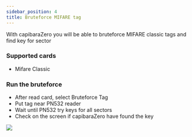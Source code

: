 ```yaml
---
sidebar_position: 4
title: Bruteforce MIFARE tag
---
```


With capibaraZero you will be able to bruteforce MIFARE classic tags and find key for sector

### Supported cards

- Mifare Classic

### Run the bruteforce

- After read card, select Bruteforce Tag
- Put tag near PN532 reader
- Wait until PN532 try keys for all sectors
- Check on the screen if capibaraZero have found the key

<img src="/docs/img/screens/nfc/bruteforce_tag.png"/>